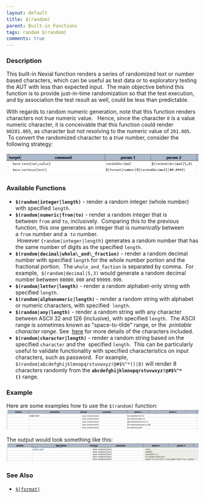```yaml
---
layout: default
title: $(random)
parent: Built-in Functions
tags: random $(random)
comments: true
---
```



### Description
This built-in Nexial function renders a series of randomized text or number based characters, which can be useful as 
test data or to exploratory testing the AUT with less than expected input.  The main objective behind this function 
is to provide just-in-time randomization so that the test execution, and by association the test result as well, could 
be less than predictable.

With regards to random numeric generation, note that this function renders characters not _true_ numeric value.  
Hence, since the character `0` is a value numeric character, it is conceivable that this function could render 
`00201.005`, as character but not resolving to the numeric value of `201.005`.  To convert the randomized character 
to a _true_ number, consider the following strategy:<br/>

![](image/$(random)_01.png)


### Available Functions
- **`$(random|integer|length)`** \- render a random integer (whole number) with specified `length`. 
- **`$(random|numeric|from|to)`** \- render a random integer that is between `from` and `to`, inclusively.  Comparing 
  this to the previous function, this one generates an integer that is _numerically_ between a `from` number and a 
  `to` number.  However `{random|integer|length}` generates a random number that has the same number of digits as the 
  specified `length`.
- **`$(random|decimal|whole\_and\_fraction)`** \- render a random decimal number with specified `length` for the whole 
  number portion and the fractional portion.  The `whole_and_faction` is separated by comma.  For example, 
  `$(random|decimal|5,3)` would generate a random decimal number between `00000.000` and `99999.999`. 
- **`$(random|letter|length)`** \- render a random alphabet-only string with specified `length`.
- **`$(random|alphanumeric|length)`** \- render a random string with alphabet or numeric characters, with specified 
  `length`.
- **`$(random|any|length)`** \- render a random string with any character between ASCII 32 and 126 (inclusive), with 
  specified `length`.  The ASCII range is sometimes known as "space-to-tilde" range, or the 
  _printable character range_. See 
  <a href="http://www.charstable.com/_site_media/ascii/chars-table-landscape.jpg" class="external-link" target="_nexial_external">here</a> for 
  more details of the characters included. 
- **`$(random|character|length)`** \- render a random string based on the specified `character` and the 
  specified `length`.  This can be particularly useful to validate functionality with specified characteristics on 
  input characters, such as password.  For example, `$(random|abcdefghijklmnopqrstuvwxyz!@#$%^*()|8)` will render 8 
  characters randomly from the **`abcdefghijklmnopqrstuvwxyz!@#$%^*()`** range.  
    

### Example
Here are some examples how to use the `$(random)` function:<br/>
![script](image/$(random)_02.png)

The output would look something like this:<br/>
![](image/$(random)_03.png)


### See Also
- [`$(format)`]($(format))
